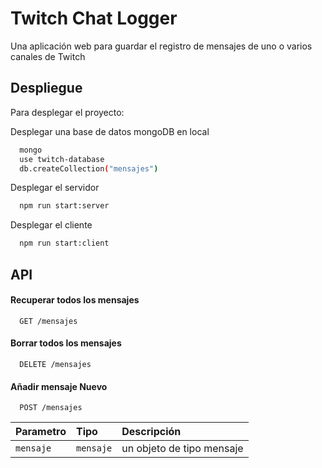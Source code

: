# Twitch Chat Logger

Una aplicación web para guardar el registro de mensajes de uno o varios canales de Twitch

## Despliegue

Para desplegar el proyecto:

Desplegar una base de datos mongoDB en local
```bash
  mongo
  use twitch-database
  db.createCollection("mensajes")  
```
Desplegar el servidor
```bash
  npm run start:server
```
Desplegar el cliente
```bash
  npm run start:client
```


## API 

#### Recuperar todos los mensajes

```http
  GET /mensajes
```
#### Borrar todos los mensajes

```http
  DELETE /mensajes
```
#### Añadir mensaje Nuevo

```http
  POST /mensajes
```
| Parametro | Tipo      | Descripción                       |
| :-------- | :-------  | :-------------------------------- |
| `mensaje` | `mensaje` | un objeto de tipo mensaje  |

